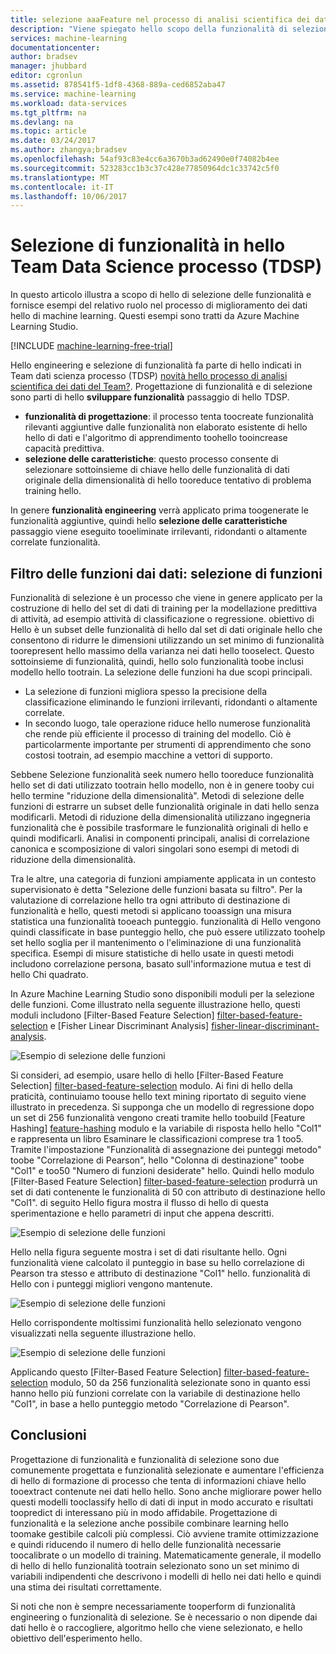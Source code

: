 ```yaml
---
title: selezione aaaFeature nel processo di analisi scientifica dei dati di Team hello | Documenti Microsoft
description: "Viene spiegato hello scopo della funzionalità di selezione e vengono forniti esempi del proprio ruolo nel processo di miglioramento dei dati hello di machine learning."
services: machine-learning
documentationcenter: 
author: bradsev
manager: jhubbard
editor: cgronlun
ms.assetid: 878541f5-1df8-4368-889a-ced6852aba47
ms.service: machine-learning
ms.workload: data-services
ms.tgt_pltfrm: na
ms.devlang: na
ms.topic: article
ms.date: 03/24/2017
ms.author: zhangya;bradsev
ms.openlocfilehash: 54af93c83e4cc6a3670b3ad62490e0f74082b4ee
ms.sourcegitcommit: 523283cc1b3c37c428e77850964dc1c33742c5f0
ms.translationtype: MT
ms.contentlocale: it-IT
ms.lasthandoff: 10/06/2017
---
```

# <a name="feature-selection-in-hello-team-data-science-process-tdsp"></a>Selezione di funzionalità in hello Team Data Science processo (TDSP)
In questo articolo illustra a scopo di hello di selezione delle funzionalità e fornisce esempi del relativo ruolo nel processo di miglioramento dei dati hello di machine learning. Questi esempi sono tratti da Azure Machine Learning Studio. 

[!INCLUDE [machine-learning-free-trial](../../includes/machine-learning-free-trial.md)]

Hello engineering e selezione di funzionalità fa parte di hello indicati in Team dati scienza processo (TDSP) [novità hello processo di analisi scientifica dei dati del Team?](data-science-process-overview.md). Progettazione di funzionalità e di selezione sono parti di hello **sviluppare funzionalità** passaggio di hello TDSP.

* **funzionalità di progettazione**: il processo tenta toocreate funzionalità rilevanti aggiuntive dalle funzionalità non elaborato esistente di hello hello di dati e l'algoritmo di apprendimento toohello tooincrease capacità predittiva.
* **selezione delle caratteristiche**: questo processo consente di selezionare sottoinsieme di chiave hello delle funzionalità di dati originale della dimensionalità di hello tooreduce tentativo di problema training hello.

In genere **funzionalità engineering** verrà applicato prima toogenerate le funzionalità aggiuntive, quindi hello **selezione delle caratteristiche** passaggio viene eseguito tooeliminate irrilevanti, ridondanti o altamente correlate funzionalità.

## <a name="filtering-features-from-your-data---feature-selection"></a>Filtro delle funzioni dai dati: selezione di funzioni
Funzionalità di selezione è un processo che viene in genere applicato per la costruzione di hello del set di dati di training per la modellazione predittiva di attività, ad esempio attività di classificazione o regressione. obiettivo di Hello è un subset delle funzionalità di hello dal set di dati originale hello che consentono di ridurre le dimensioni utilizzando un set minimo di funzionalità toorepresent hello massimo della varianza nei dati hello tooselect. Questo sottoinsieme di funzionalità, quindi, hello solo funzionalità toobe inclusi modello hello tootrain. La selezione delle funzioni ha due scopi principali.

* La selezione di funzioni migliora spesso la  precisione della classificazione eliminando le funzioni irrilevanti, ridondanti o altamente correlate.
* In secondo luogo, tale operazione riduce hello numerose funzionalità che rende più efficiente il processo di training del modello. Ciò è particolarmente importante per strumenti di apprendimento che sono costosi tootrain, ad esempio macchine a vettori di supporto.

Sebbene Selezione funzionalità seek numero hello tooreduce funzionalità hello set di dati utilizzato tootrain hello modello, non è in genere tooby cui hello termine "riduzione della dimensionalità". Metodi di selezione delle funzioni di estrarre un subset delle funzionalità originale in dati hello senza modificarli.  Metodi di riduzione della dimensionalità utilizzano ingegneria funzionalità che è possibile trasformare le funzionalità originali di hello e quindi modificarli. Analisi in componenti principali, analisi di correlazione canonica e scomposizione di valori singolari sono esempi di metodi di riduzione della dimensionalità.

Tra le altre, una categoria di funzioni ampiamente applicata in un contesto supervisionato è detta "Selezione delle funzioni basata su filtro". Per la valutazione di correlazione hello tra ogni attributo di destinazione di funzionalità e hello, questi metodi si applicano tooassign una misura statistica una funzionalità tooeach punteggio. funzionalità di Hello vengono quindi classificate in base punteggio hello, che può essere utilizzato toohelp set hello soglia per il mantenimento o l'eliminazione di una funzionalità specifica. Esempi di misure statistiche di hello usate in questi metodi includono correlazione persona, basato sull'informazione mutua e test di hello Chi quadrato.

In Azure Machine Learning Studio sono disponibili moduli per la selezione delle funzioni. Come illustrato nella seguente illustrazione hello, questi moduli includono [Filter-Based Feature Selection] [ filter-based-feature-selection] e [Fisher Linear Discriminant Analysis] [ fisher-linear-discriminant-analysis].

![Esempio di selezione delle funzioni](./media/machine-learning-data-science-select-features/feature-Selection.png)

Si consideri, ad esempio, usare hello di hello [Filter-Based Feature Selection] [ filter-based-feature-selection] modulo. Ai fini di hello della praticità, continuiamo toouse hello text mining riportato di seguito viene illustrato in precedenza. Si supponga che un modello di regressione dopo un set di 256 funzionalità vengono creati tramite hello toobuild [Feature Hashing] [ feature-hashing] modulo e la variabile di risposta hello hello "Col1" e rappresenta un libro Esaminare le classificazioni comprese tra 1 too5. Tramite l'impostazione "Funzionalità di assegnazione dei punteggi metodo" toobe "Correlazione di Pearson", hello "Colonna di destinazione" toobe "Col1" e too50 "Numero di funzioni desiderate" hello. Quindi hello modulo [Filter-Based Feature Selection] [ filter-based-feature-selection] produrrà un set di dati contenente le funzionalità di 50 con attributo di destinazione hello "Col1". di seguito Hello figura mostra il flusso di hello di questa sperimentazione e hello parametri di input che appena descritti.

![Esempio di selezione delle funzioni](./media/machine-learning-data-science-select-features/feature-Selection1.png)

Hello nella figura seguente mostra i set di dati risultante hello. Ogni funzionalità viene calcolato il punteggio in base su hello correlazione di Pearson tra stesso e attributo di destinazione "Col1" hello. funzionalità di Hello con i punteggi migliori vengono mantenute.

![Esempio di selezione delle funzioni](./media/machine-learning-data-science-select-features/feature-Selection2.png)

Hello corrispondente moltissimi funzionalità hello selezionato vengono visualizzati nella seguente illustrazione hello.

![Esempio di selezione delle funzioni](./media/machine-learning-data-science-select-features/feature-Selection3.png)

Applicando questo [Filter-Based Feature Selection] [ filter-based-feature-selection] modulo, 50 da 256 funzionalità selezionate sono in quanto essi hanno hello più funzioni correlate con la variabile di destinazione hello "Col1", in base a hello punteggio metodo "Correlazione di Pearson".

## <a name="conclusion"></a>Conclusioni
Progettazione di funzionalità e funzionalità di selezione sono due comunemente progettata e funzionalità selezionate e aumentare l'efficienza di hello di formazione di processo che tenta di informazioni chiave hello tooextract contenute nei dati hello hello. Sono anche migliorare power hello questi modelli tooclassify hello di dati di input in modo accurato e risultati toopredict di interessano più in modo affidabile. Progettazione di funzionalità e la selezione anche possibile combinare learning hello toomake gestibile calcoli più complessi. Ciò avviene tramite ottimizzazione e quindi riducendo il numero di hello delle funzionalità necessarie toocalibrate o un modello di training. Matematicamente generale, il modello di hello di hello funzionalità tootrain selezionato sono un set minimo di variabili indipendenti che descrivono i modelli di hello nei dati hello e quindi una stima dei risultati correttamente.

Si noti che non è sempre necessariamente tooperform di funzionalità engineering o funzionalità di selezione. Se è necessario o non dipende dai dati hello è o raccogliere, algoritmo hello che viene selezionato, e hello obiettivo dell'esperimento hello.

<!-- Module References -->
[feature-hashing]: https://msdn.microsoft.com/library/azure/c9a82660-2d9c-411d-8122-4d9e0b3ce92a/
[filter-based-feature-selection]: https://msdn.microsoft.com/library/azure/918b356b-045c-412b-aa12-94a1d2dad90f/
[fisher-linear-discriminant-analysis]: https://msdn.microsoft.com/library/azure/dcaab0b2-59ca-4bec-bb66-79fd23540080/

